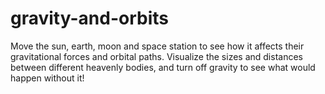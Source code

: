 gravity-and-orbits
==================

Move the sun, earth, moon and space station to see how it affects their gravitational forces and orbital paths. Visualize the sizes and distances between different heavenly bodies, and turn off gravity to see what would happen without it!
